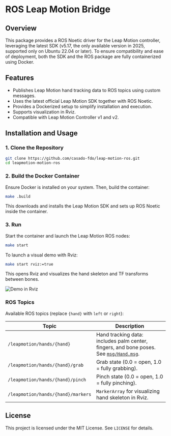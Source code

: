 # ROS Leap Motion Bridge

## Overview
This package provides a ROS Noetic driver for the Leap Motion controller, leveraging the latest SDK (v5.17, the only available version in 2025, supported only on Ubuntu 22.04 or later). To ensure compatibility and ease of deployment, both the SDK and the ROS package are fully containerized using Docker.

## Features
- Publishes Leap Motion hand tracking data to ROS topics using custom messages.
- Uses the latest official Leap Motion SDK together with ROS Noetic.
- Provides a Dockerized setup to simplify installation and execution.
- Supports visualization in Rviz.
- Compatible with Leap Motion Controller v1 and v2.


## Installation and Usage
### 1. Clone the Repository
```bash
git clone https://github.com/casado-fdo/leap-motion-ros.git
cd leapmotion-motion-ros
```

### 2. Build the Docker Container
Ensure Docker is installed on your system. Then, build the container:
```bash
make .build
```
This downloads and installs the Leap Motion SDK and sets up ROS Noetic inside the container.

### 3. Run
Start the container and launch the Leap Motion ROS nodes:
```bash
make start
```
To launch a visual demo with Rviz:
```bash
make start rviz:=true
```
This opens Rviz and visualizes the hand skeleton and TF transforms between bones.

![Demo in Rviz](assets/leap_demo_rviz.gif)


### ROS Topics
Available ROS topics (replace `{hand}` with `left` or `right`):

| Topic                              | Description                                                                                                                   |
| ---------------------------------- | ----------------------------------------------------------------------------------------------------------------------------- |
| `/leapmotion/hands/{hand}`         | Hand tracking data: includes palm center, fingers, and bone poses. See [`msg/Hand.msg`](leap_motion_controller/msg/Hand.msg). |
| `/leapmotion/hands/{hand}/grab`    | Grab state (0.0 = open, 1.0 = fully grabbing).                                                                                |
| `/leapmotion/hands/{hand}/pinch`   | Pinch state (0.0 = open, 1.0 = fully pinching).                                                                               |
| `/leapmotion/hands/{hand}/markers` | `MarkerArray` for visualizing hand skeleton in Rviz.                                                                          |



## License
This project is licensed under the MIT License. See `LICENSE` for details.
